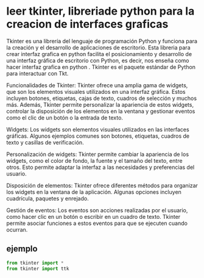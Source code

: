# leer tkinter, libreriade python para la creacion de interfaces graficas
Tkinter es una librería del lenguaje de programación Python y funciona para la creación y el desarrollo de aplicaciones de escritorio. Esta libreria para crear interfaz grafica en python facilita el posicionamiento y desarrollo de una interfaz gráfica de escritorio con Python, es decir, nos enseña como hacer interfaz grafica en python . Tkinter es el paquete estándar de Python para interactuar con Tkt.

Funcionalidades de Tkinter: 
Tkinter ofrece una amplia gama de widgets, que son los elementos visuales utilizados en 
una interfaz gráfica. Estos incluyen botones, etiquetas, cajas de texto, cuadros de selección 
y muchos más. Además, Tkinter permite personalizar la apariencia de estos widgets, controlar
 la disposición de los elementos en la ventana y gestionar eventos como el clic de un botón o 
 la entrada de texto.

Widgets: 
Los widgets son elementos visuales utilizados en las interfaces gráficas. Algunos
 ejemplos comunes son botones, etiquetas, cuadros de texto y casillas de verificación.

Personalización de widgets: 
Tkinter permite cambiar la apariencia de los widgets, como el color de fondo, la fuente 
y el tamaño del texto, entre otros. Esto permite adaptar la interfaz a las necesidades y 
preferencias del usuario.

Disposición de elementos: Tkinter ofrece diferentes métodos para organizar los widgets en
la ventana de la aplicación. Algunas opciones incluyen cuadrícula, paquetes y enrejado.

Gestión de eventos: 
Los eventos son acciones realizadas por el usuario, como hacer clic en 
un botón o escribir en un cuadro de texto. Tkinter permite asociar funciones a estos eventos 
para que se ejecuten cuando ocurran.

## ejemplo
```python
from tkinter import *
from tkinter import ttk
```